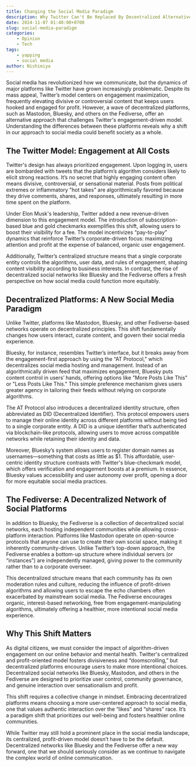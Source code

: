 ```yaml
---
title: Changing the Social Media Paradigm
description: Why Twitter Can't Be Replaced By Decentralized Alternatives Like Bluesky and Fediverse.
date: 2024-11-07 01:40:00+0700
slug: social-media-paradigm
categories:
    - Opinion
    - Tech
tags:
    - yapping
    - social media
author: Nishimiya
---
```


Social media has revolutionized how we communicate, but the dynamics of major
platforms like Twitter have grown increasingly problematic. Despite its mass
appeal, Twitter’s model centers on engagement maximization, frequently elevating
divisive or controversial content that keeps users hooked and engaged for
profit. However, a wave of decentralized platforms, such as Mastodon, Bluesky,
and others on the Fediverse, offer an alternative approach that challenges
Twitter's engagement-driven model. Understanding the differences between these
platforms reveals why a shift in our approach to social media could benefit
society as a whole.

## The Twitter Model: Engagement at All Costs

Twitter's design has always prioritized engagement. Upon logging in, users are
bombarded with tweets that the platform’s algorithm considers likely to elicit
strong reactions. It’s no secret that highly engaging content often means
divisive, controversial, or sensational material. Posts from political extremes
or inflammatory "hot takes" are algorithmically favored because they drive
comments, shares, and responses, ultimately resulting in more time spent on the
platform.

Under Elon Musk's leadership, Twitter added a new revenue-driven dimension to
this engagement model. The introduction of subscription-based blue and gold
checkmarks exemplifies this shift, allowing users to boost their visibility for
a fee. The model incentivizes “pay-to-play” dynamics that reinforce Twitter’s
corporate-driven focus: maximizing attention and profit at the expense of
balanced, organic user engagement.

Additionally, Twitter’s centralized structure means that a single corporate
entity controls the algorithms, user data, and rules of engagement, shaping
content visibility according to business interests. In contrast, the rise of
decentralized social networks like Bluesky and the Fediverse offers a fresh
perspective on how social media could function more equitably.

## Decentralized Platforms: A New Social Media Paradigm

Unlike Twitter, platforms like Mastodon, Bluesky, and other Fediverse-based
networks operate on decentralized principles. This shift fundamentally changes
how users interact, curate content, and govern their social media experience. 

Bluesky, for instance, resembles Twitter’s interface, but it breaks away from
the engagement-first approach by using the “AT Protocol,” which decentralizes
social media hosting and management. Instead of an algorithmically driven feed
that maximizes engagement, Bluesky puts content control in users’ hands,
offering options like "More Posts Like This" or "Less Posts Like This." This
simple preference mechanism gives users greater agency in tailoring their feeds
without relying on corporate algorithms.

The AT Protocol also introduces a decentralized identity structure, often
abbreviated as DID (Decentralized Identifier). This protocol empowers users to
manage their online identity across different platforms without being tied to
a single corporate entity. A DID is a unique identifier that’s authenticated via
blockchain-like protocols, allowing users to move across compatible networks
while retaining their identity and data.

Moreover, Bluesky’s system allows users to register domain names as
usernames—something that costs as little as $1. This affordable, user-centric
identity structure contrasts with Twitter's blue-checkmark model, which offers
verification and engagement boosts at a premium. In essence, Bluesky values
accessibility and user autonomy over profit, opening a door for more equitable
social media practices.

## The Fediverse: A Decentralized Network of Social Platforms

In addition to Bluesky, the Fediverse is a collection of decentralized social
networks, each hosting independent communities while allowing cross-platform
interaction. Platforms like Mastodon operate on open-source protocols that
anyone can use to create their own social space, making it inherently
community-driven. Unlike Twitter’s top-down approach, the Fediverse enables
a bottom-up structure where individual servers (or “instances”) are
independently managed, giving power to the community rather than to a corporate
overseer.

This decentralized structure means that each community has its own moderation
rules and culture, reducing the influence of profit-driven algorithms and
allowing users to escape the echo chambers often exacerbated by mainstream
social media. The Fediverse encourages organic, interest-based networking, free
from engagement-manipulating algorithms, ultimately offering a healthier, more
intentional social media experience.

## Why This Shift Matters

As digital citizens, we must consider the impact of algorithm-driven engagement
on our online behavior and mental health. Twitter's centralized and
profit-oriented model fosters divisiveness and “doomscrolling,” but
decentralized platforms encourage users to make more intentional choices.
Decentralized social networks like Bluesky, Mastodon, and others in the
Fediverse are designed to prioritize user control, community governance, and
genuine interaction over sensationalism and profit.

This shift requires a collective change in mindset. Embracing decentralized
platforms means choosing a more user-centered approach to social media, one that
values authentic interaction over the “likes” and “shares” race. It’s a paradigm
shift that prioritizes our well-being and fosters healthier online communities. 

While Twitter may still hold a prominent place in the social media landscape,
its centralized, profit-driven model doesn’t have to be the default.
Decentralized networks like Bluesky and the Fediverse offer a new way forward,
one that we should seriously consider as we continue to navigate the complex
world of online communication.
